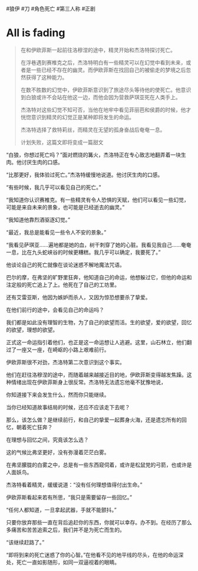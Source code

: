 #狼伊 #刀 #角色死亡 #第三人称 #正剧 

# All is fading

> 在和伊欧菲斯一起前往洛穆涅的途中，精灵开始和杰洛特探讨死亡。
>
> 在浮巷遇到赛椎克之后，杰洛特明白有一些精灵可以在幻觉中看到未来，或者是一些已经不存在的幽灵。而伊欧菲斯在找回自己的被偷走的梦境之后忽然获得了这种能力。
>
> 在数不胜数的幻觉中，伊欧菲斯意识到了旅途尽头等待他的使死亡。他意识到白狼或许不会站在他这一边，而他会因为营救萨琪亚死在人类手上。
>
> 杰洛特对这些幻觉不知可否，当他在地牢中看见菲丽芭和侯爵的时候，他才恍惚意识到精灵的幻觉正是某种即将发生的命运。
>
> 杰洛特选择了救特莉丝，而精灵在无望的孤身奋战后奄奄一息。
>
> 计划失败，这篇文即将变成一篇甜文

“白狼，你想过死亡吗？”面对燃烧的篝火，杰洛特正在专心致志地翻弄着一块生肉。他讨厌生肉的口感。

“比那更好，我体验过死亡。”杰洛特缓慢地说道。他讨厌生肉的口感。

“有些时候，我几乎可以看见自己的死亡。”

“我知道你认识赛椎克。有一些精灵有令人恐惧的天赋，他们可以看见一些幻觉，可能是来自未来的景象，也可能是已经逝去的幽灵。”

“我知道他靠烈酒驱逐幻觉。”

“最近，我总是能看见一些令人不安的景象。”

“我看见萨琪亚……遍地都是她的血，树干刺穿了她的心脏。我看见我自己……奄奄一息，比在九头蛇峡谷的时候更糟糕。我几乎可以确定，我要死了。”

他谈论自己的死亡就像在谈论迷惑不解地魔法咒语。



巴尔的摩，在弗坚的旷野里狂奔，他知道自己的命运，他想躲过它，但他的命运和注定般的死亡追上了上。他死在了自己的工坊里。

还有艾雷亚斯，他因为嫉妒而杀人，又因为惊恐想要杀了挚爱。

在他们前行的途中，会看见自己的命运吗？

我们都是如此没有理智的生物，为了自己的欲望而活。生的欲望，爱的欲望，回忆的欲望，理想的欲望。

正式这一命运指引着他们，也正是这一命运想让人逃避。这里，山石林立，他们翻过了一座又一座，在崎岖的小路上艰难前行。

伊欧菲斯很不对劲，杰洛特第二次意识到这个事实。

他们在赶往洛穆涅的途中，而随着越来越接近目的地，伊欧菲斯变得越发焦躁。这种情绪出现在伊欧菲斯身上很反常。杰洛特无法遗忘他毫不犹豫地说，

你知道接下来会发生什么，然而你只能继续。

当你已经知道故事结局的时候，还应不应该走下去呢？

那么，该怎么做？是继续前行，和自己的挚爱一起葬身火海，还是遗忘所有的回忆，朝着死亡狂奔？

在理想与回忆之间，究竟该怎么选？

这的气候比弗坚更好，没有弥漫着茫茫白雾。

在弗坚朦胧的白雾之中，总是有一些东西窥伺着，或许是松鼠党的弓箭，也或许是人面妖鸟。

杰洛特看着精灵，缓缓说道：“没有任何理想值得付出生命。”

伊欧菲斯看起来若有所思，“我只是需要留存一些回忆。”

“任何人都知道，一旦拿起武器，手就不能颤抖。”

只要你放弃那些一直在背后追赶你的东西，你就可以幸存。办不到。在经历了那么多痛苦和苦苦追索之后，我们并不是为死亡而生的。

“该继续赶路了。”

“即将到来的死亡迷惑了你的心智。”在他看不见的地平线的尽头，在他的命运深处，死亡一直如影随形，如同一双逼视着的眼睛。